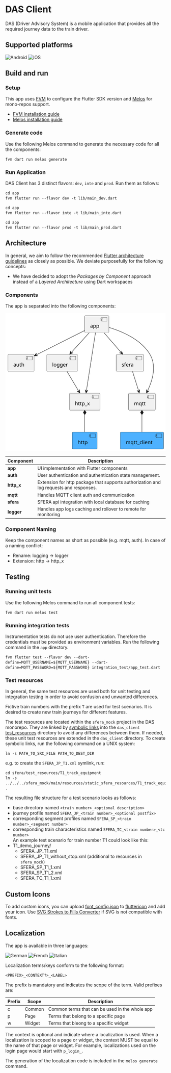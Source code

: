 # DAS Client

DAS (Driver Advisory System) is a mobile application that provides all the required journey data to the train driver.

## Supported platforms

<div id="supported_platforms">
  <img src="https://img.shields.io/badge/Android-3DDC84?style=for-the-badge&logo=android&logoColor=white" alt="Android"/>
  <img src="https://img.shields.io/badge/iOS-000000?style=for-the-badge&logo=apple&logoColor=white" alt="iOS">
</div>

## Build and run

### Setup

This app uses [FVM](https://fvm.app/) to configure the Flutter SDK version and [Melos](https://melos.invertase.dev/) for
mono-repos support.

* [FVM installation guide](https://fvm.app/documentation/getting-started/installation)
* [Melos installation guide](https://melos.invertase.dev/getting-started)

### Generate code

Use the following Melos command to generate the necessary code for all the components:

```shell
fvm dart run melos generate
```

### Run Application

DAS Client has 3 distinct flavors: `dev`, `inte` and `prod`. Run them as follows:

```shell
cd app
fvm flutter run --flavor dev -t lib/main_dev.dart
```

```shell
cd app
fvm flutter run --flavor inte -t lib/main_inte.dart
```

```shell
cd app
fvm flutter run --flavor prod -t lib/main_prod.dart
```

## Architecture

In general, we aim to follow the
recommended [Flutter architecture guidelines](https://docs.flutter.dev/app-architecture) as closely as possible.
We deviate purposefully for the following concepts:

* We have decided to adopt the *Packages by Component* approach instead of a *Layered Architecture* using Dart
  workspaces

### Components

The app is separated into the following components:

![UML component diagram](components.svg)

| Component  | Description                                                                            |
|------------|----------------------------------------------------------------------------------------|
| **app**    | UI implementation with Flutter components                                              |
| **auth**   | User authentication and authentication state management.                               |
| **http_x** | Extension for http package that supports authorization and log requests and responses. |
| **mqtt**   | Handles MQTT client auth and communication                                             |
| **sfera**  | SFERA api integration with local database for caching                                  |
| **logger** | Handles app logs caching and rollover to remote for monitoring                         |

### Component Naming

Keep the component names as short as possible (e.g. mqtt, auth).
In case of a naming conflict:

* Rename: logging → logger
* Extension: http → http_x

## Testing

### Running unit tests

Use the following Melos command to run all component tests:

```shell
fvm dart run melos test
```

### Running integration tests

Instrumentation tests do not use user authentication. Therefore the credentials must be provided as environment
variables.
Run the following command in the `app` directory.

```shell
fvm flutter test --flavor dev --dart-define=MQTT_USERNAME=${MQTT_USERNAME} --dart-define=MQTT_PASSWORD=${MQTT_PASSWORD} integration_test/app_test.dart
```

### Test resources

In general, the same test resources are used both for unit testing and integration testing in order to avoid confusion
and unwanted differences.

Fictive train numbers with the prefix `T` are used for test scenarios. It is desired to create new train journeys for
different features.

The test resources are located within the `sfera_mock` project in the DAS monorepo. They are linked
by [symbolic links](https://en.wikipedia.org/wiki/Symbolic_link) into the
`das_client` [test_resources](sfera/test_resources) directory to avoid any differences between them. If needed, these
unit test resources are extended in the `das_client` directory. To create symbolic links, run the following command on a
UNIX system:

```shell
ln -s PATH_TO_SRC_FILE PATH_TO_DEST_DIR
```

e.g. to create the `SFERA_JP_T1.xml` symlink, run:

```shell
cd sfera/test_resources/T1_track_equipment
ln -s ../../../sfera_mock/main/resources/static_sfera_resources/T1_track_equipment/SFERA_JP_T1.xml .
```

The resulting file structure for a test scenario looks as follows:

* base directory named `<train number>_<optional description>`
* journey profile named `SFERA_JP_<train number>_<optional postfix>`
* corresponding segment profiles named `SFERA_SP_<train number>_<segment number>`
* corresponding train characteristics named `SFERA_TC_<train number>_<tc number>`  
  An example test scenario for train number T1 could look like this:
* T1_demo_journey/
    * SFERA_JP_T1.xml
    * SFERA_JP_T1_without_stop.xml (additional to resources in `sfera_mock`)
    * SFERA_SP_T1_1.xml
    * SFERA_SP_T1_2.xml
    * SFERA_TC_T1_1.xml

## Custom Icons

To add custom icons, you can upload [font_config.json](app/font_config.json)
to [fluttericon](https://www.fluttericon.com/) and add your icon.
Use [SVG Strokes to Fills Converter](https://iconly.io/tools/svg-convert-stroke-to-fill) if SVG is not compatible with
fonts.

## Localization

The app is available in three languages:

<div id="supported_languages">
  <img src="https://img.shields.io/badge/default-%F0%9F%87%A9%F0%9F%87%AA_german_(de)-999999?style=for-the-badge" alt="German"/>
  <img src="https://img.shields.io/badge/%F0%9F%87%AB%F0%9F%87%B7_french_(fr)-999999?style=for-the-badge" alt="French"/>
  <img src="https://img.shields.io/badge/%F0%9F%87%AE%F0%9F%87%B9_italian_(it)-999999?style=for-the-badge" alt="Italian"/>
</div>

Localization terms/keys conform to the following format:

```
<PREFIX>_<CONTEXT?>_<LABEL>
```

The prefix is mandatory and indicates the scope of the term. Valid prefixes are:

| Prefix | Scope  | Description                                    |
|--------|--------|------------------------------------------------|
| c      | Common | Common terms that can be used in the whole app |
| p      | Page   | Terms that belong to a specific page           |
| w      | Widget | Terms that bleong to a specific widget         |

The context is optional and indicate where a localization is used. When a localization is scoped to a page or widget,
the context MUST be equal to the name of that page or widget.
For example, localizations used on the login page would start with `p_login_`.

The generation of the localization code is included in the `melos generate` command.